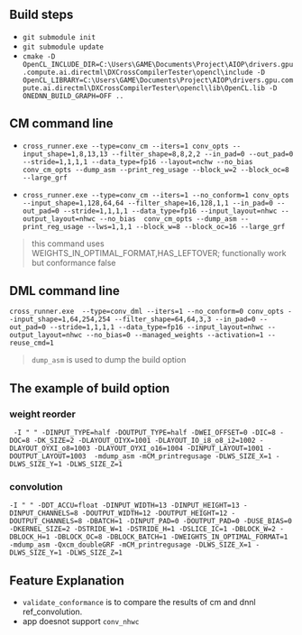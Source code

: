 ## Build steps
* `git submodule init`
* `git submodule update`
* `cmake -D OpenCL_INCLUDE_DIR=C:\Users\GAME\Documents\Project\AIOP\drivers.gpu.compute.ai.directml\DXCrossCompilerTester\opencl\include -D OpenCL_LIBRARY=C:\Users\GAME\Documents\Project\AIOP\drivers.gpu.compute.ai.directml\DXCrossCompilerTester\opencl\lib\OpenCL.lib -D ONEDNN_BUILD_GRAPH=OFF ..`

## CM command line
* `cross_runner.exe --type=conv_cm --iters=1 conv_opts --input_shape=1,8,13,13 --filter_shape=8,8,2,2 --in_pad=0 --out_pad=0 --stride=1,1,1,1 --data_type=fp16 --layout=nchw --no_bias conv_cm_opts --dump_asm --print_reg_usage --block_w=2 --block_oc=8 --large_grf `


* `cross_runner.exe --type=conv_cm --iters=1 --no_conform=1 conv_opts --input_shape=1,128,64,64 --filter_shape=16,128,1,1 --in_pad=0 --out_pad=0 --stride=1,1,1,1 --data_type=fp16 --input_layout=nhwc --output_layout=nhwc --no_bias  conv_cm_opts --dump_asm --print_reg_usage --lws=1,1,1 --block_w=8 --block_oc=16 --large_grf`
> this command uses WEIGHTS_IN_OPTIMAL_FORMAT,HAS_LEFTOVER; functionally work but conformance false

## DML command line
`cross_runner.exe  --type=conv_dml --iters=1 --no_conform=0 conv_opts --input_shape=1,64,254,254 --filter_shape=64,64,3,3 --in_pad=0 --out_pad=0 --stride=1,1,1,1 --data_type=fp16 --input_layout=nhwc --output_layout=nhwc --no_bias=0 --managed_weights --activation=1 --reuse_cmd=1`

>`dump_asm` is used to dump the build option

## The example of build option
### weight reorder
```
 -I " " -DINPUT_TYPE=half -DOUTPUT_TYPE=half -DWEI_OFFSET=0 -DIC=8 -DOC=8 -DK_SIZE=2 -DLAYOUT_OIYX=1001 -DLAYOUT_IO_i8_o8_i2=1002 -DLAYOUT_OYXI_o8=1003 -DLAYOUT_OYXI_o16=1004 -DINPUT_LAYOUT=1001 -DOUTPUT_LAYOUT=1003  -mdump_asm -mCM_printregusage -DLWS_SIZE_X=1 -DLWS_SIZE_Y=1 -DLWS_SIZE_Z=1
```

### convolution
```
-I " " -DDT_ACCU=float -DINPUT_WIDTH=13 -DINPUT_HEIGHT=13 -DINPUT_CHANNELS=8 -DOUTPUT_WIDTH=12 -DOUTPUT_HEIGHT=12 -DOUTPUT_CHANNELS=8 -DBATCH=1 -DINPUT_PAD=0 -DOUTPUT_PAD=0 -DUSE_BIAS=0 -DKERNEL_SIZE=2 -DSTRIDE_W=1 -DSTRIDE_H=1 -DSLICE_IC=1 -DBLOCK_W=2 -DBLOCK_H=1 -DBLOCK_OC=8 -DBLOCK_BATCH=1 -DWEIGHTS_IN_OPTIMAL_FORMAT=1  -mdump_asm -Qxcm_doubleGRF -mCM_printregusage -DLWS_SIZE_X=1 -DLWS_SIZE_Y=1 -DLWS_SIZE_Z=1
```

## Feature Explanation
* `validate_conformance` is to compare the results of cm and dnnl ref_convolution.
* app doesnot support `conv_nhwc`
